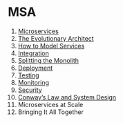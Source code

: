 # MSA

1. [Microservices](https://github.com/jungining/MSA/blob/main/chap1.%20Microservices.md)
2. [The Evolutionary Architect](https://github.com/jungining/MSA/blob/main/chap2.%20The%20Evolutionary%20Architect.md)
3. [How to Model Services](https://github.com/jungining/MSA/blob/main/chap3.%20How%20to%20Model%20Services.md)
4. [Integration](https://github.com/jungining/MSA/blob/main/chap4.%20Integration.md)
5. [Splitting the Monolith](https://github.com/jungining/MSA/blob/main/chap5.%20Splitting%20the%20Monolith.md)
6. [Deployment](https://github.com/jungining/MSA/blob/main/chap6.%20Deployment.md)
7. [Testing](https://github.com/jungining/MSA/blob/main/chap7.%20testing.md)
8. [Monitoring](https://github.com/jungining/MSA/blob/main/chap8.%20monitoring.md)
9. [Security](https://github.com/jungining/MSA/blob/main/chap9.%20security.md)
10. [Conway’s Law and System Design](https://github.com/jungining/MSA/blob/main/chap10.%20Conway%E2%80%99s%20Law%20and%20System%20Design.md)
11. Microservices at Scale
12. Bringing It All Together
